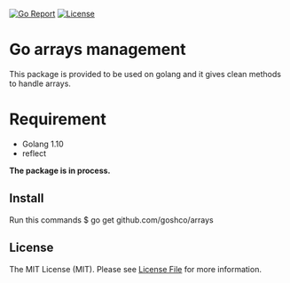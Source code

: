 [![Go Report](https://goreportcard.com/badge/github.com/goshco/arrays)](https://goreportcard.com/report/github.com/goshco/arrays)
[![License](https://img.shields.io/:license-mit-blue.svg?style=flat-square)](#license)

# Go arrays management

This package is provided to be used on golang and it gives clean methods to handle arrays.

# Requirement
* Golang 1.10
* reflect

**The package is in process.**

## Install
Run this commands
    $ go get github.com/goshco/arrays

## License
The MIT License (MIT). Please see [License File](LICENSE.md) for more information.